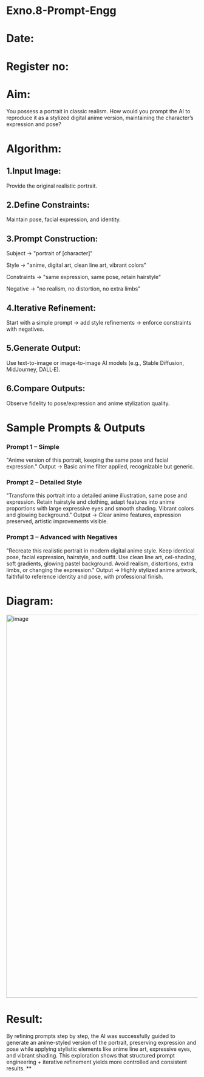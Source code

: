 # Exno.8-Prompt-Engg
# Date:
# Register no:
# Aim: 
You possess a portrait in classic realism. How would you prompt the AI to reproduce it as a stylized digital anime version, maintaining the character’s expression and pose?

# Algorithm: 

## 1.Input Image: 
Provide the original realistic portrait.

## 2.Define Constraints: 
Maintain pose, facial expression, and identity.

## 3.Prompt Construction:

Subject → "portrait of [character]"

Style → "anime, digital art, clean line art, vibrant colors"

Constraints → "same expression, same pose, retain hairstyle"

Negative → "no realism, no distortion, no extra limbs"

## 4.Iterative Refinement: 
Start with a simple prompt → add style refinements → enforce constraints with negatives.

## 5.Generate Output: 
Use text-to-image or image-to-image AI models (e.g., Stable Diffusion, MidJourney, DALL·E).

## 6.Compare Outputs: 
Observe fidelity to pose/expression and anime stylization quality.

# Sample Prompts & Outputs
### Prompt 1 – Simple

"Anime version of this portrait, keeping the same pose and facial expression."
Output → Basic anime filter applied, recognizable but generic.

### Prompt 2 – Detailed Style

"Transform this portrait into a detailed anime illustration, same pose and expression. Retain hairstyle and clothing, adapt features into anime proportions with large expressive eyes and smooth shading. Vibrant colors and glowing background."
Output → Clear anime features, expression preserved, artistic improvements visible.

### Prompt 3 – Advanced with Negatives

"Recreate this realistic portrait in modern digital anime style. Keep identical pose, facial expression, hairstyle, and outfit. Use clean line art, cel-shading, soft gradients, glowing pastel background. Avoid realism, distortions, extra limbs, or changing the expression."
Output → Highly stylized anime artwork, faithful to reference identity and pose, with professional finish.

# Diagram:

 <img width="1280" height="1006" alt="image" src="https://github.com/user-attachments/assets/7150e64e-2a8b-4307-98e2-4c2f77aa0ae9" />
 
# Result:
By refining prompts step by step, the AI was successfully guided to generate an anime-styled version of the portrait, preserving expression and pose while applying stylistic elements like anime line art, expressive eyes, and vibrant shading. This exploration shows that structured prompt engineering + iterative refinement yields more controlled and consistent results.
**
